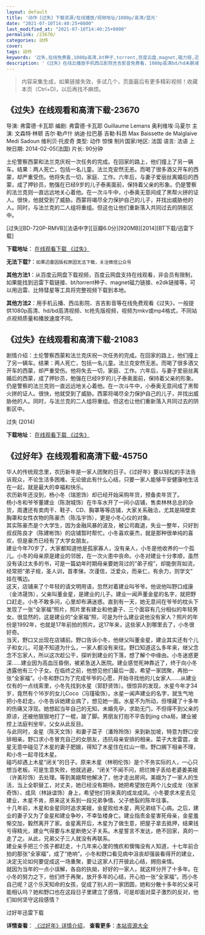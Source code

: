 ```yaml
---
layout: default
title: '动作《过失》下载资源/在线播放/视频地址/1080p/高清/蓝光'
date: "2021-07-10T14:40:25+0800"
last_modified_at: "2021-07-10T14:40:25+0800"
permalink: /23670/
categories: 动作
cover:
tags: 动作
keywords: '过失,在线免费看,1080p高清,bt种子,torrent,百度云盘,magnet,磁力链,迅雷下载资源'
description: '《过失》在线云播放手机西瓜影院吉吉影音免费看，1080p高清bd/hd未删减完整版和tc抢先枪版，mkv/mp4格式，附带bt/torrent种子、magnet/磁力链、百度云盘、网盘资源迅雷下载链接'
---
```


>内容采集生成，如果链接失效，多试几个，页面最后有更多精彩视频！收藏本页（Ctrl+D)，以后再找不麻烦。


## 《过失》在线观看和高清下载-23670

导演: 弗雷德·卡瓦耶 编剧: 弗雷德·卡瓦耶 Guillaume Lemans 奥利维埃·马夏尔 主演: 文森特·林顿 吉尔·勒卢什 纳迪·拉巴基 吉勒·科昂 Max Baissette de Malglaive Medi Sadoun 维利贝·托皮奇 类型: 动作 惊悚 制片国家/地区: 法国 语言: 法语 上映日期: 2014-02-05(法国) 片长: 90分钟

土伦警察西蒙和法兰克庆祝一次任务的完成。在回家的路上，他们撞上了另一辆车。结果：两人死亡，包括一名儿童。法兰克安然无恙。而喝了很多酒又开车的西蒙，却严重受伤。他将失去一切，家庭、工作。六年后，与妻子爱丽丝离婚后的西蒙，成了押钞员，勉强在已经9岁的儿子泰奥面前，保持着父亲的形象。仍是警察的法兰克则一直远远地关心着他。在一次斗牛中，小泰奥无意间成了黑帮火拼的证人。很快，他就受到了威胁。西蒙将竭尽全力保护自己的儿子，并找出威胁他的人。同时，与法兰克的二人组将重组。但这也让他们重新落入共同过去的阴影区中。


[过失][BD-720P-RMVB][法语中字][豆瓣6.0分][920MB][2014][BT下载/迅雷下载]

**下载地址**： [在线观看下载 《过失》](https://www.btdx8.com/torrent/mea_culpa_2014.html) 


**无法下载?**：`如果迅雷因版权原因无法下载，关注微信公众号 `

**其他方法1**：从百度云网盘下载视频，百度云网盘支持在线观看，非会员有限制，如果能找到迅雷下载链接、bt/torrent种子、magnet磁力链接、e2dk链接等，可以用迅雷、比特彗星等工具将完整视频下载到本地。

**其他方法2**：用手机云播、西瓜影院、吉吉影音等在线免费观看《过失》，一般提供1080p高清、hd/bd高清视频、tc抢先版视频，视频为mkv或mp4格式，不同站点视频质量和播放速度不同。


## 《过失》在线观看和高清下载-21083

剧情介绍：土伦警察西蒙和法兰克庆祝一次任务的完成。在回家的路上，他们撞上了另一辆车。结果：两人死亡，包括一名儿童。法兰克安然无恙。而喝了很多酒又开车的西蒙，却严重受伤。他将失去一切，家庭、工作。六年后，与妻子爱丽丝离婚后的西蒙，成了押钞员，勉强在已经9岁的儿子泰奥面前，保持着父亲的形象。仍是警察的法兰克则一直远远地关心着他。在一次斗牛中，小泰奥无意间成了黑帮火拼的证人。很快，他就受到了威胁。西蒙将竭尽全力保护自己的儿子，并找出威胁他的人。同时，与法兰克的二人组将重组。但这也让他们重新落入共同过去的阴影区中。


过失 (2014)

**下载地址**： [在线观看下载 《过失》](https://www.btbtdy.me/btdy/dy1477.html) 


## 《过好年》在线观看和高清下载-45750

华人的传统观念里，农历新年是一家人团聚的日子。《过好年》要以轻松的手法告诉观众，不论生活多困难、无论彼此有什么心结，只要一家人能够平安健康地生活在一起，就是最大的幸福和快乐。<br />农历新年还没到，杨小冬（瑞恩饰）却已经开始采购年货，预备卖年货了。<br />杨小冬和爷爷董建业（陈澍城饰）在牛车水开了一间小店铺，售卖林林总总的杂货，周遭还有卖肉干、鞋子、CD、胸罩等等店铺，大家关系融洽，尤其是隔壁卖胸罩和女性衣物的陈豪杰（陈泓宇饰），更是小冬心仪的对象。<br />其实陈豪杰是个大学生，因为金融风暴的波及，被公司裁退，失业一整年，只好到叔叔陈良才（陈建彬饰）的店铺暂时帮忙。小冬喜欢豪杰，就是那种很单纯的喜欢，但是豪杰已经有了大学女朋友。<br />建业今年70岁了，大家都知道他是孤家寡人，没有亲人，小冬是他收养的一个孤儿。小冬的母亲原是建业的邻居，在一次火患中丧命。小冬对建业十分孝顺，虽然没有读过太多的书，可是一篇幼年时期母亲要她背过的“弟子规&rdquo;，却能倒背如流，经常把“弟子规，圣人训，首孝悌，次谨信，泛爱众，而亲仁，有余力，则学文&rdquo; 挂在嘴边。<br />这天，店铺来了个年轻的请文明用语，忽然对着建业叫爷爷。他说他叫野口成康（金沛晟饰），父亲叫董金星，是建业的儿子。建业一闻声董金星的名字，就把野口赶走。小冬不敢多问，心里却布满迷惑。直到有一天，她无意间在爷爷的枕头下发现了一张&ldquo;全家福&rdquo;照片，照片里有建业和他妻子、三个面容有几分相似的年轻男女。很显然的，这是建业的&ldquo;全家福&rdquo;照，可是为什么建业说他没有家人？照片的年份是1992年，也就是17年前拍的照片。这17年来，这些家人到哪里去了，小冬很好奇。<br />当天，野口又出现在店铺前。野口告诉小冬，他继父叫董金星，建业其实还有个儿子和女儿，可是不知道为什么，一家人都没有来往。野口知道这么多年来，继父念念不忘家人，所以这次趁公干，探听到建业的下落，想了解个中缘由。小冬迷惑更深&hellip;…建业因为高血压昏倒，被紧急送入医院。建业感觉死神靠近了，终于向小冬透露他有三个子女。在临终之前，他想见他们最后一面，希望一家团聚，再拍一张&ldquo;全家福&rdquo;。小冬和野口为了完成爷爷的心愿，开始寻找他的儿女家人&hellip;…从建业仅有的一点线索里，小冬先找到水星（郭舒贤饰）。很惊异的发现，水星今年才34岁，竟然有个16岁的女儿Coco（冯瑾瑜饰）。水星一闻声建业的名字，就生气地把小冬赶走。小冬告诉她建业病了，想见她一面。水星不为所动，但埋藏了十多年的伤痛又浮现。她想起当年自己的无知，未婚先孕，求助无门，不但得不到父亲的原谅，还被他狠狠地打了一棍，跛了脚。男朋友打抱不平告到jing cha局，建业被控上法庭判坐牢，父女从此反目。<br />与此同时，金星（陈天文饰）和妻子菜子（潘玲玲饰）来到新加坡，特意为野口安排相亲。野口求小冬冒充自己的女朋友，违抗母亲安排的相亲。菜子大发雷霆，金星无意中碰见了木星的妻子肥娥，得知了木星住在红山一带。野口搁下相亲不理，和小冬一起寻找木星。<br />碰巧却遇上木星&ldquo;闭关”的日子。原来木星（林明伦饰）是个不务实际的人，一心只想当老板。可是生意失败，他就逃避，&ldquo;闭关”不闻不问，把烂摊子丢给老婆姜美娥（许美珍饰）去处理。等到美娥帮他解决了，他才走出房间。美娥为了一家人的生活，当上全职替工，对丈夫，她已经没有期待。她把希望放在两个儿女成龙（张家奇饰）、成凤（林詠谊饰）身上，希望他们将来真的成龙成凤。小冬要求木星去见建业，木星不肯，原来这关系到一段兄弟争情、父子绝裂的陈年往事。<br />十几年前，木星和金星同时追求美娥，金星败给木星，两兄弟结下心病。之后，建业的妻子又为了金星和建业争吵，不幸坠楼身亡。建业指责金星害死母亲，金星羞惭交加，毅然离开了家。金星离开后，木星为了做生意，把屋子拿去抵押，结果钱亏得精光，建业气得要与木星断绝父子关系。木星誓言不发达，绝不回家，真的一走了之。从此，兄弟父子三人就没有再联系。<br />建业亲手把三个孩子都赶走，十几年来心里的愧疚和懊悔没有人知道，十七年前合拍的那张“全家福&rdquo;，成了&ldquo;绝响”。小冬和野口看见病中沮丧却强装看得开的建业，决定无论如何要促成这一场重聚，要让这家人打开彼此心结，拥抱亲情。<br />就因为当年的一点小误解，各自的执拗，好好的一家人，就这样分开了十多年。在小冬的努力之下，他们终于再聚，放开多年的心结，开心拍一张&ldquo;全家福&rdquo;。而小冬自己呢？这个乐天知命的女孩，促成了别人的一家团圆，她和分散十多年的父亲可能相认吗？她和野口也在这段日子里建立了感情，可是却面对菜子激烈的反对，他们如何坚守这段感情？


过好年迅雷下载

**详情查看**： [《过好年》详情介绍](/movie/45750/)， **查看更多**：[本站资源大全](/movie/t/all/)


